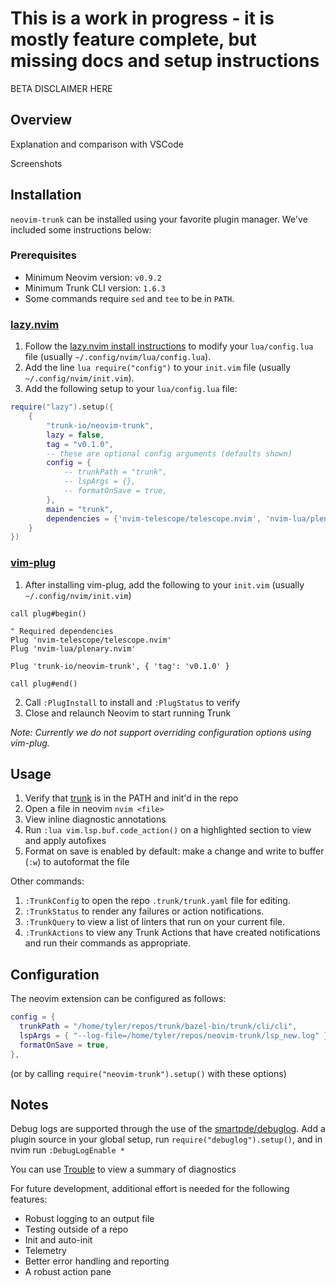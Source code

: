# This is a work in progress - it is mostly feature complete, but missing docs and setup instructions

BETA DISCLAIMER HERE

## Overview

Explanation and comparison with VSCode

Screenshots

## Installation

`neovim-trunk` can be installed using your favorite plugin manager. We've included some instructions
below:

### Prerequisites

- Minimum Neovim version: `v0.9.2`
- Minimum Trunk CLI version: `1.6.3`
- Some commands require `sed` and `tee` to be in `PATH`.

### [lazy.nvim](https://github.com/folke/lazy.nvim)

1. Follow the [lazy.nvim install instructions](https://github.com/folke/lazy.nvim#-installation) to
   modify your `lua/config.lua` file (usually `~/.config/nvim/lua/config.lua`).
2. Add the line `lua require("config")` to your `init.vim` file (usually `~/.config/nvim/init.vim`).
3. Add the following setup to your `lua/config.lua` file:

```lua
require("lazy").setup({
	{
		"trunk-io/neovim-trunk",
		lazy = false,
		tag = "v0.1.0",
		-- these are optional config arguments (defaults shown)
		config = {
			-- trunkPath = "trunk",
			-- lspArgs = {},
			-- formatOnSave = true,
		},
		main = "trunk",
		dependencies = {'nvim-telescope/telescope.nvim', 'nvim-lua/plenary.nvim'}
	}
})
```

### [vim-plug](https://github.com/junegunn/vim-plug)

1. After installing vim-plug, add the following to your `init.vim` (usually
   `~/.config/nvim/init.vim`)

```vim
call plug#begin()

" Required dependencies
Plug 'nvim-telescope/telescope.nvim'
Plug 'nvim-lua/plenary.nvim'

Plug 'trunk-io/neovim-trunk', { 'tag': 'v0.1.0' }

call plug#end()
```

2. Call `:PlugInstall` to install and `:PlugStatus` to verify
3. Close and relaunch Neovim to start running Trunk

_Note: Currently we do not support overriding configuration options using vim-plug._

## Usage

1. Verify that [trunk](https://docs.trunk.io/cli) is in the PATH and init'd in the repo
2. Open a file in neovim `nvim <file>`
3. View inline diagnostic annotations
4. Run `:lua vim.lsp.buf.code_action()` on a highlighted section to view and apply autofixes
5. Format on save is enabled by default: make a change and write to buffer (`:w`) to autoformat the
   file

Other commands:

1. `:TrunkConfig` to open the repo `.trunk/trunk.yaml` file for editing.
2. `:TrunkStatus` to render any failures or action notifications.
3. `:TrunkQuery` to view a list of linters that run on your current file.
4. `:TrunkActions` to view any Trunk Actions that have created notifications and run their commands
   as appropriate.

## Configuration

The neovim extension can be configured as follows:

```lua
config = {
  trunkPath = "/home/tyler/repos/trunk/bazel-bin/trunk/cli/cli",
  lspArgs = { "--log-file=/home/tyler/repos/neovim-trunk/lsp_new.log" },
  formatOnSave = true,
},
```

(or by calling `require("neovim-trunk").setup()` with these options)

## Notes

Debug logs are supported through the use of the
[smartpde/debuglog](https://github.com/smartpde/debuglog). Add a plugin source in your global setup,
run `require("debuglog").setup()`, and in nvim run `:DebugLogEnable *`

You can use [Trouble](https://github.com/folke/trouble.nvim) to view a summary of diagnostics

For future development, additional effort is needed for the following features:

- Robust logging to an output file
- Testing outside of a repo
- Init and auto-init
- Telemetry
- Better error handling and reporting
- A robust action pane
